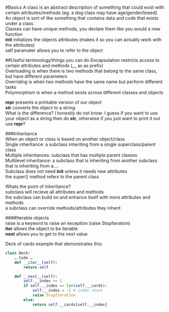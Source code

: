 #Basics
A class is an abstract description of something that could exist with certain attributes/methods (eg. a dog class may have age/gender/breed)  
An object is sort of like something that contains data and code that exists under a class  
Classes can have unique methods, you declare them like you would a new function   
__init__ initializes the objects attributes (makes it so you can actually work with the attributes)  
self paramater allows you to refer to the object

##Useful terminology/things you can do
Encapsulation restricts access to certain attributes and methods (__ as as prefix)  
Overloading is when there is two methods that belong to the same class, but have different parameters  
Overriding is when two methods have the same name but perform different tasks  
Polymorphism is when a method exists across different classes and objects 

__repr__ presents a printable version of our object  
__str__ converts the object to a string  
What is the difference? I honestly do not know. I guess if you want to use your object as a string then do __str__, otherwise if you just want to print it out use __repr__?

###Inheritance  
When an object or class is based on another object/class  
Single inheritance: a subclass inheriting from a single superclass/parent class  
Multiple inheritances: subclass that has multiple parent classes  
Multilevel inheritance: a subclass that is inheriting from another subclass that is inheriting from a....  
Subclass does not need __init__ unless it needs new attributes  
the super() method refers to the parent class

Whats the point of inheritance?    
subclass will recieve all attributes and methods  
the subclass can build on and enhance itself with more attributes and methods  
a subclass can override methods/attributes they inherit

####Iterable objects  
raise is a keyword to raise an exception (raise StopIteration)  
__iter__ allows the object to be iterable  
__next__ allows you to get to the next value 

Deck of cards example that demonstrates this:
```python
class Deck:
	… Code …
	def __iter__(self):
		return self

	def __next__(self):
		self.__index += 1
		if self.__index == len(self.__cards):
			self.__index = -1 # index reset
			raise StopIteration
		else:	
			return self.__cards[self.__index]

```
